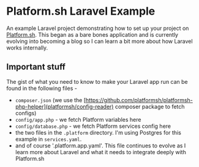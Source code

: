 # Platform.sh Laravel Example

An example Laravel project demonstrating how to set up your project on [Platform.sh](https://platform.sh).  This began as a bare bones application and is currently evolving into becoming a blog so I can learn a bit more about how Laravel works internally.

## Important stuff

The gist of what you need to know to make your Laravel app run can be found in the following files - 

- `composer.json` (we use the [https://github.com/platformsh/platformsh-php-helper](platformsh/config-reader) composer package to fetch configs)
- `config/app.php` - we fetch Platform variables here
- `config/database.php` - we fetch Platform services config here
- the two files in the `.platform` directory.  I'm using Postgres for this example in `services.yaml`.
- and of course '.platform.app.yaml'.  This file continues to evolve as I learn more about Laravel and what it needs to integrate deeply with Platform.sh
